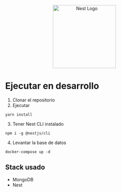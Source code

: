 <p align="center">
  <a href="http://nestjs.com/" target="blank"><img src="https://nestjs.com/img/logo-small.svg" width="200" alt="Nest Logo" /></a>
</p>

# Ejecutar en desarrollo

1. Clonar el repositorio
2. Ejecutar

```
yarn install
```
3. Tener Nest CLI  instalado

````
npm i -g @nestjs/cli
````

4. Levantar la base de datos

````
docker-compose up -d
````

## Stack usado

* MongoDB
* Nest
